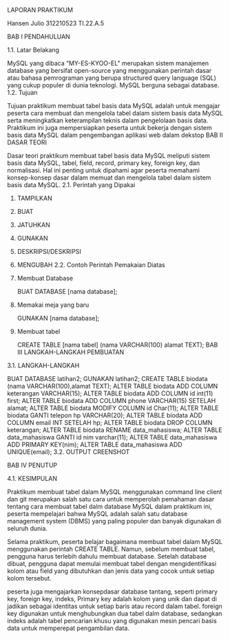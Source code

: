 LAPORAN PRAKTIKUM

Hansen Julio 312210523 TI.22.A.5

BAB I PENDAHULUAN

1.1. Latar Belakang

MySQL yang dibaca “MY-ES-KYOO-EL" merupakan sistem manajemen database yang bersifat open-source yang menggunakan perintah dasar atau bahasa pemrograman yang berupa structured query language (SQL) yang cukup populer di dunia teknologi. MySQL berguna sebagai database.
1.2. Tujuan

Tujuan praktikum membuat tabel basis data MySQL adalah untuk mengajar peserta cara membuat dan mengelola tabel dalam sistem basis data MySQL serta meningkatkan keterampilan teknis dalam pengelolaan basis data. Praktikum ini juga mempersiapkan peserta untuk bekerja dengan sistem basis data MySQL dalam pengembangan aplikasi web dalam dekstop
BAB II DASAR TEORI

Dasar teori praktikum membuat tabel basis data MySQL meliputi sistem basis data MySQL, tabel, field, record, primary key, foreign key, dan normalisasi. Hal ini penting untuk dipahami agar peserta memahami konsep-konsep dasar dalam memuat dan mengelola tabel dalam sistem basis data MySQL.
2.1. Perintah yang Dipakai

1. TAMPILKAN
2. BUAT
3. JATUHKAN
4. GUNAKAN
5. DESKRIPSI/DESKRIPSI
6. MENGUBAH
2.2. Contoh Perintah Pemakaian Diatas

1. Membuat Database

   BUAT DATABASE [nama database];

2. Memakai meja yang baru

   GUNAKAN [nama database];

3. Membuat tabel

   CREATE TABLE [nama tabel] (nama VARCHAR(100) alamat TEXT);
BAB III LANGKAH-LANGKAH PEMBUATAN

3.1. LANGKAH-LANGKAH

 BUAT DATABASE latihan2;
 GUNAKAN latihan2;
 CREATE TABLE biodata (nama VARCHAR(100),alamat TEXT);
 ALTER TABLE biodata ADD COLUMN keterangan VARCHAR(15);
 ALTER TABLE biodata ADD COLUMN id int(11) first;
 ALTER TABLE biodata ADD COLUMN phone VARCHAR(15) SETELAH alamat;
 ALTER TABLE biodata MODIFY COLUMN id Char(11);
 ALTER TABLE biodata GANTI telepon hp VARCHAR(20);
 ALTER TABLE biodata ADD COLUMN email INT SETELAH hp;
 ALTER TABLE biodata DROP COLUMN keterangan;
 ALTER TABLE biodata RENAME data_mahasiswa;
 ALTER TABLE data_mahasiswa GANTI id nim varchar(11);
 ALTER TABLE data_mahasiswa ADD PRIMARY KEY(nim);
 ALTER TABLE data_mahasiswa ADD UNIQUE(email);
3.2. OUTPUT CREENSHOT

BAB IV PENUTUP

4.1. KESIMPULAN

Praktikum membuat tabel dalam MySQL menggunakan command line client dan git merupakan salah satu cara untuk memperolah pemahaman dasar tentang cara membuat tabel dalm database MySQL dalam praktikum ini, peserta mempelajari bahwa MySQL adalah salah satu database management system (DBMS) yang paling populer dan banyak digunakan di seluruh dunia.

Selama praktikum, peserta belajar bagaimana membuat tabel dalam MySQL menggunakan perintah CREATE TABLE. Namun, sebelum membuat tabel, pengguna harus terlebih dahulu membuat database. Setelah database dibuat, pengguna dapat memulai membuat tabel dengan mengidentifikasi kolom atau field yang dibutuhkan dan jenis data yang cocok untuk setiap kolom tersebut.

peserta juga mengajarkan konsepdasar database tantang, seperti primary key, foreign key, indeks, Primary key adalah kolom yang unik dan dapat di jadikan sebagai identitas untuk setiap baris atau record dalam tabel. foreign key digunakan untuk menghubungkan dua tabel dalm database, sedangkan indeks adalah tabel pencarian khusu yang digunakan mesin pencari basis data untuk memperepat pengambilan data.

